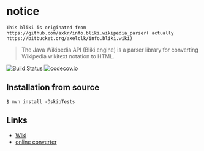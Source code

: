 # notice
``` 
This bliki is originated from https://github.com/axkr/info.bliki.wikipedia_parser( actually https://bitbucket.org/axelclk/info.bliki.wiki)
```


> The Java Wikipedia API (Bliki engine)
> is a parser library for converting
> Wikipedia wikitext notation to HTML.

[![Build Status](https://travis-ci.org/axkr/info.bliki.wikipedia_parser.svg?branch=master)](https://travis-ci.org/axkr/info.bliki.wikipedia_parser)
[![codecov.io](https://codecov.io/github/axkr/info.bliki.wikipedia_parser/coverage.svg?branch=master)](https://codecov.io/github/axkr/info.bliki.wikipedia_parser?branch=master)

## Installation from source

    $ mvn install -DskipTests

## Links

  * [Wiki][]
  * [online converter][]

[Wiki]: https://bitbucket.org/axelclk/info.bliki.wiki/wiki/Home
[online converter]: http://wiki-conv.appspot.com/
